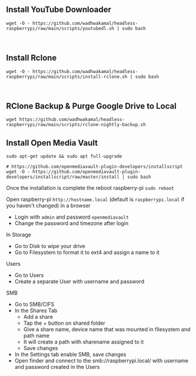 
## Install YouTube Downloader
`wget -O - https://github.com/wadhwakamal/headless-raspberrypi/raw/main/scripts/youtubedl.sh | sudo bash`

<br />

## Install Rclone
`wget -O - https://github.com/wadhwakamal/headless-raspberrypi/raw/main/scripts/install-rclone.sh | sudo bash`

<br />

## RClone Backup & Purge Google Drive to Local 
`wget https://github.com/wadhwakamal/headless-raspberrypi/raw/main/scripts/rclone-nightly-backup.sh`

## Install Open Media Vault
```
sudo apt-get update && sudo apt full-upgrade

# https://github.com/openmediavault-plugin-developers/installscript
wget -O - https://github.com/openmediavault-plugin-developers/installscript/raw/master/install | sudo bash
```

Once the installation is complete the reboot raspberry-pi
`sudo reboot`

Open raspberry-pi `http://hostname.local` (default is `raspberrypi.local` if you haven't changed) in a browser
- Login with `admin` and password `openmediavault`
- Change the password and timezone after login

In Storage
- Go to Disk to wipe your drive
- Go to Filesystem to format it to ext4 and assign a name to it

Users
- Go to Users
- Create a separate User with username and password

SMB
- Go to SMB/CIFS
- In the Shares Tab
  - Add a share
  - Tap the + button on shared folder
  - Give a share name, device name that was mounted in filesystem and path name
  - It will create a path with sharename assigned to it
  - Save changes
- In the Settings tab enable SMB, save changes
- Open finder and connect to the smb://raspberrypi.local/ with username and password created in the Users

